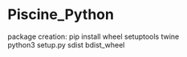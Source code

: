 # Piscine_Python

package creation:
pip install wheel setuptools twine  
python3 setup.py sdist bdist_wheel
